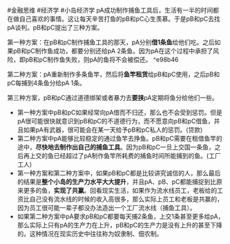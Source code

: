 #金融思维 #经济学 #小岛经济学 
  pA成功制作捕鱼工具后，生活有一半的时间都在做自己喜欢的事情。这让每天辛苦打鱼的pB和pC心生羡慕。于是pB和pC去找pA谈判。pB和pC提出了三种方案。
  
  第一种方案：在pB和pC制作捕鱼工具的那天，pA分别**借1条鱼**给他们吃。之后如果pB和pC制作鱼成功，都要分别还给pA 2条鱼。因为pA在这个过程中承担了风险，即pB和pC制作鱼失败，则pA的鱼将不会被偿还。 ^e98b46

  第二种方案：pA重新制作多条鱼竿，然后将**鱼竿租赁**给pB和pC使用，之后pB和pC每捕到4条鱼分给pA 1条。

  第三种方案，pB和pC通过道德绑架或者暴力去**要挟**pA定期将鱼分给他们一些。

- 第一种方案中pB和pC如果经常向pA借而不归还，那么也不会受到惩罚。但是pA很可能很快就意识到pB和pC的不道德行为，而不愿意向pB和pC借鱼，并且如果pA有武器，很可能会在某一天给予pB和pC私人的惩罚。(贷款)
- 第二种方案中pA能够比较稳定的通过鱼竿去挣鱼。pB和pC需要在租借鱼竿的途中，**尽快地去制作出自己的捕鱼工具**。因为pB和pC一旦上交国一条鱼，之后再上交的鱼已经超过了pA制作鱼竿所耗费的捕鱼时间所能捕到的鱼。(工厂工人)
- 第一种方案和第二种方案中，如果pB和pC都是比较讲究诚信的人，那么最后的结果是**整个小岛的生产力水平大大提升**，并且pA、pB、pC都能捕捉到比原来更多的鱼，**实现了共赢**。回看现实生活，如果作为流水线员工，老板给的工资比自己没有流水线的时候的收入高很多，那么实际上员工和老板是共赢的，因为员工很可能一辈子都没办法造出一个工厂流水线（捕鱼工具）。
- 如果第二种方案中pA要求pB和pC都要每天捕2条鱼，上交1条甚至更多给pA，那么实际上只有pA的生产力在上升，pB和pC的生产力是没有上升的甚至下降的。这种情况在现实历史中往往称为奴隶制、佃农制。

